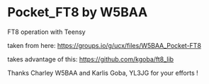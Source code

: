 # Pocket_FT8 by W5BAA
FT8 operation with Teensy

taken from here:
https://groups.io/g/ucx/files/W5BAA_Pocket-FT8

takes advantage of this: 
https://github.com/kgoba/ft8_lib

Thanks Charley W5BAA and Karlis Goba, YL3JG for your efforts !
